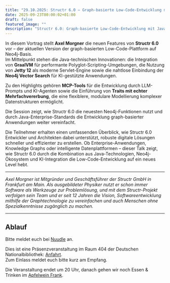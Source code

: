 ```yaml
---
title: "29.10.2025: Structr 6.0 – Graph-basierte Low-Code-Entwicklung mit Java-Power und KI-Integration"
date: 2025-09-23T00:00:02+01:00
draft: false
featured_image: ""
description: "Structr 6.0: Graph-basierte Low-Code-Entwicklung mit Java-Power und KI-Integration"
---
```


In diesem Vortrag stellt **Axel Morgner** die neuen Features von **Structr 6.0** vor – der aktuellen Version der graph-basierten Low-Code-Plattform auf Neo4j-Basis.  
Im Mittelpunkt stehen die Java-technischen Innovationen: die Integration von **GraalVM** für performante Polyglot-Scripting-Umgebungen, die Nutzung von **Jetty 12** als moderne Servlet-Engine sowie die nahtlose Einbindung der **Neo4j Vector Search** für KI-gestützte Anwendungen.

Zu den Highlights gehören **MCP-Tools** für die Entwicklung durch LLM-Prompts und KI-Agenten sowie die Einführung von **Traits mit echter Mehrfachvererbung**, die eine flexiblere, modulare Modellierung komplexer Datenstrukturen ermöglicht.  

Die Session zeigt, wie Structr 6.0 die neuesten Neo4j-Funktionen nutzt und durch Java-Enterprise-Standards die Entwicklung graph-basierter Anwendungen weiter vereinfacht.  

Die Teilnehmer erhalten einen umfassenden Überblick, wie Structr 6.0 Entwickler und Architekten dabei unterstützt, robuste digitale Lösungen schneller und effizienter zu erstellen. Ob Enterprise-Anwendungen, Knowledge Graphs oder intelligente Datenplattformen – dieser Talk zeigt, wie Structr 6.0 durch die Kombination aus Java-Technologien, Neo4j-Ökosystem und KI-Integration die Low-Code-Entwicklung auf ein neues Level hebt.

---

_Axel Morgner ist Mitgründer und Geschäftsführer der Structr GmbH in Frankfurt am Main. Als ausgebildeter Physiker nutzt er schon immer Software als Werkzeuge zur Problemlösung, und mit dem Structr-Projekt verfolgen sein Team und er seit 12 Jahren die Vision, Softwareentwicklung mithilfe der Graphtechnologie zu vereinfachen und auch Menschen ohne Spezialkenntnisse zugänglich zu machen._

---

## Ablauf 

Bitte meldet euch bei [Nuudle](https://nuudel.digitalcourage.de/4RpEhvRGnzH4GVTt) an.

Dies ist eine Präsenzveranstaltung im Raum 404 der Deutschen Nationalbibliothek: [Anfahrt](https://www.dnb.de/DE/Benutzung/Frankfurt/frankfurt_node.html#doc57382bodyText5).  
Zum Einlass meldet euch bitte kurz am Empfang.

Die Veranstaltung endet um 20 Uhr, danach gehen wir noch Essen & Trinken im [Apfelwein Frank](https://www.apfelweinwirtschaft-frank.de/).
